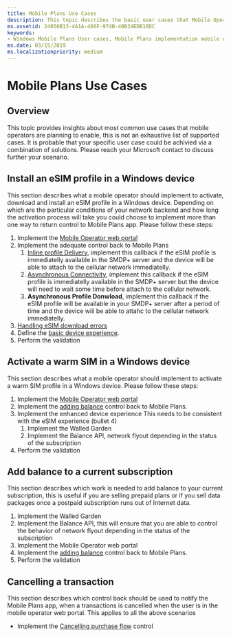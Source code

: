 ```yaml
---
title: Mobile Plans Use Cases
description: This topic describes the basic user cases that Mobile Operators could implement.
ms.assetid: 24050B13-4A1A-466F-974B-40B34EDB16DC
keywords:
- Windows Mobile Plans User cases, Mobile Plans implementation mobile operators
ms.date: 03/15/2019
ms.localizationpriority: medium
---
```


# Mobile Plans Use Cases

## Overview

This topic provides insights about most common use cases that mobile operators are planning to enable, this is not an exhaustive list of supported cases. It is probable that your specific user case could be achivied via a combination of solutions. Please reach your Microsoft contact to discuss further your scenario.

## Install an eSIM profile in a Windows device

This section describes what a mobile operator should implement to activate, download and install an eSIM profile in a Windows device. Depending on which are the particular conditions of your network backend and how long the activation process will take you could choose to implement more than one way to return control to Mobile Plans app.
Please follow these steps:

1. Implement the [Mobile Operator web portal](mobile-plans-web-portal.md#web-service-api-used-for-esim)
2. Implement the adequate control back to Mobile Plans
   1. [Inline profile Delivery](mobile-plans-callbacks.md#inline-profile-delivery), implement this callback if the eSIM profile is immediatelly available in the SMDP+ server and the device will be able to attach to the cellular network immediatelly.
   2. [Asynchronous Connectivity](mobile-plans-callbacks.md#asynchronous-connectivity), implement this callback if the eSIM profile is immediatelly available in the SMDP+ server but the device will need to wait some time before attach to the cellular network.
   3. **Asynchronous Profile Donwload**, implement this callback if the eSIM profile will be available in your SMDP+ server after a period of time and the device wiil be able to attahc to the cellular network immediatelly.
3. [Handling eSIM download errors](mobile-plans-eSIM-error-handling.md)
4. Define the [basic device experience](mobile-plans-device-experience.md#basic-device-experience).
5. Perform the validation

## Activate a warm SIM in a Windows device

This section describes what a mobile operator should implement to activate a warm SIM profile in a Windows device.
Please follow these steps:

1. Implement the [Mobile Operator web portal](mobile-plans-web-portal.md#web-service-api-used-for-physical-sim)
2. Implement the [adding balance](mobile-plans-callbacks.md#adding-balance) control back to Mobile Plans.
3. Implement the enhanced device experience This needs to be consistent with the eSIM experience (bullet 4)
   1. Implement the Walled Garden
   2. Implement the Balance API, network flyout depending in the status of the subscription
4. Perform the validation

## Add balance to a current subscription

This section describes which work is needed to add balance to your current subscription, this is useful if you are selling prepaid plans or if you sell data packages once a postpaid subscription runs out of Internet data.

1. Implement the Walled Garden
2. Implement the Balance API, this will ensure that you are able to control the behavior of network flyout depending in the status of the subscription
3. Implement the Mobile Operator web portal
4. Implement the [adding balance](mobile-plans-callbacks.md#adding-balance) control back to Mobile Plans.
5. Perform the validation

## Cancelling a transaction

This section describes which control back should be used to notify the Mobile Plans app, when a transactions is cancelled when the user is in the mobile operator web portal. This applies to all the above scenarios

- Implement the [Cancelling purchase flow](mobile-plans-callbacks.md#cancelling-purchase-flow) control